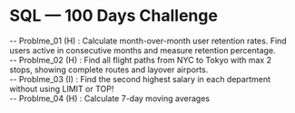 # SQL — 100 Days Challenge
 -- Problme_01 (H) : Calculate month-over-month user retention rates. Find users active in consecutive months and measure retention percentage.<br>
 -- Problme_02 (H) : Find all flight paths from NYC to Tokyo with max 2 stops, showing complete routes and layover airports.<br>
 -- Problme_03 (I) : Find the second highest salary in each department without using LIMIT or TOP!<br>
 -- Problme_04 (H) : Calculate 7-day moving averages<br>

